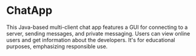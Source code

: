 # ChatApp
 This Java-based multi-client chat app features a GUI for connecting to a server, sending messages, and private messaging. Users can view online users and get information about the developers. It's for educational purposes, emphasizing responsible use.
